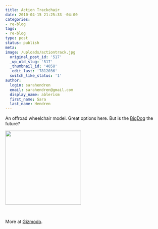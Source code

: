 ```yaml
---
title: Action Trackchair
date: 2010-04-15 21:25:33 -04:00
categories:
- re-blog
tags:
- re-blog
type: post
status: publish
meta:
image: /uploads/actiontrack.jpg
  original_post_id: '517'
  _wp_old_slug: '517'
  _thumbnail_id: '4058'
  _edit_last: '7812036'
  switch_like_status: '1'
author:
  login: sarahendren
  email: sarahendren@gmail.com
  display_name: ablerism
  first_name: Sara
  last_name: Hendren
---
```


<p>An offroad wheelchair model. Great options here. But is the <a href="http://gizmodo.com/5515478/disabled-explorers-in-the-worlds-most-badass-short-bus">BigDog</a> the future?</p>
<p><a href="http://ablersite.files.wordpress.com/2010/04/actiontrack.jpg"><img class="alignnone size-full wp-image-4058" title="actiontrack" src="{{ site.baseurl }}/uploads/actiontrack.jpg" alt="" width="240" height="234" /></a></p>
<p>&nbsp;</p>
<p>More at <a href="http://gizmodo.com/5515478/disabled-explorers-in-the-worlds-most-badass-short-bus">Gizmodo</a>.</p>
